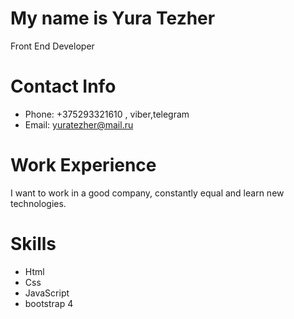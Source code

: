 # My name is Yura Tezher
Front End Developer
# Contact Info 
- Phone: +375293321610 , viber,telegram
- Email: yuratezher@mail.ru  
# Work Experience
I want to work in a good company, constantly equal and learn new technologies.
# Skills
- Html
- Css
- JavaScript
- bootstrap 4
